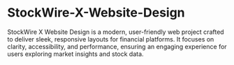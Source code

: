 # StockWire-X-Website-Design
StockWire X Website Design is a modern, user-friendly web project crafted to deliver sleek, responsive layouts for financial platforms. It focuses on clarity, accessibility, and performance, ensuring an engaging experience for users exploring market insights and stock data.
